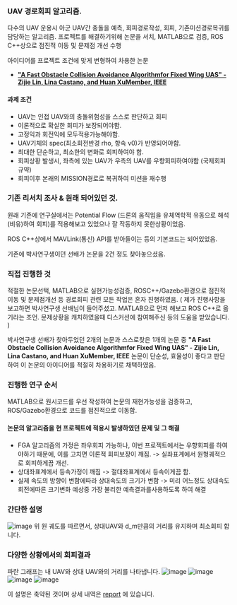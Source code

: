 ### UAV 경로회피 알고리즘. 
다수의 UAV 운용시 아군 UAV간 충돌을 예측, 회피경로작성, 회피, 기존미션경로복귀를 담당하는 알고리즘.
프로젝트를 해결하기위해 논문을 서치, MATLAB으로 검증, ROS C++상으로 점진적 이동 및 문제점 개선 수행

아이디어를 프로젝트 조건에 맞게 변형하여 차용한 논문
- [**"A Fast Obstacle Collision Avoidance Algorithmfor Fixed Wing UAS" - Zijie
Lin, Lina Castano, and Huan XuMember, IEEE**](https://user.eng.umd.edu/~mumu/files/LCX_ICUAS2018.pdf)

#### 과제 조건
- UAV는 인접 UAV와의 충돌위험성을 스스로 판단하고 회피
- 이론적으로 확실한 회피가 보장되어야함.
- 고정익과 회전익에 모두적용가능해야함.
- UAV기체의 spec(최소회전반경 rho, 항속 v0)가 반영되어야함.
- 최대한 단순하고, 최소한의 변화로 회피하여야 함.
- 회피상황 발생시, 좌측에 있는 UAV가 우측의 UAV를 우향회피하여야함 (국제회피규약)
- 회피이후 본래의 MISSION경로로 복귀하여 미션을 재수행

### 기존 리서치 조사 & 원래 되어있던 것.
원래 기존에 연구실에서는 Potential Flow (드론의 움직임을 유체역학적 유동으로 해석(비유)하여 회피)를 
적용해보고 있었으나 잘 작동하지 못한상황이었음.

ROS C++상에서 MAVLink(통신) API를 받아들이는 등의 기본코드는 되어있었음.

기존에 박사연구생이던 선배가 논문을 2건 정도 찾아놓으셨음.

### 직접 진행한 것
적절한 논문선택, MATLAB으로 실현가능성검증, ROSC++/Gazebo환경으로 점진적 이동 및 문제점개선 등
경로회피 관련 모든 작업은 혼자 진행하였음.
(  제가 진행사항을 보고하면 박사연구생 선배님이 들어주셨고. 
MATLAB으로 먼저 해보고 ROS C++로 옮기라는 조언.
문제상황을 캐치하였을때 디스커션에 참여해주신 등의 도움을 받았습니다. )

박사연구생 선배가 찾아두었던 2개의 논문과 스스로찾은 1개의 논문 중
**"A Fast Obstacle Collision Avoidance Algorithmfor Fixed Wing UAS" - Zijie
Lin, Lina Castano, and Huan XuMember, IEEE**
논문이 단순성, 효율성이 좋다고 판단하여 이 논문의 아이디어를 적절히 차용하기로 채택하였음.


### 진행한 연구 순서
MATLAB으로 원시코드를 우선 작성하여 논문의 재현가능성을 검증하고,
ROS/Gazebo환경으로 코드를 점진적으로 이동함.

#### 논문의 알고리즘을 현 프로젝트에 적용시 발생하였던 문제 및 그 해결
- FGA 알고리즘의 가정은 좌우회피 가능하나, 이번 프로젝트에서는 우향회피를 하여야하기 때문에,
  이를 고치면 이론적 회피보장이 깨짐. -> 실좌표계에서 원형궤적으로 회피하게끔 개선.
- 상대좌표계에서 등속가정이 깨짐 -> 절대좌표계에서 등속이게끔 함.
- 실제 속도의 방향이 변함에따라 상대속도의 크기가 변함 -> 미리 어느정도 상대속도회전에따른 크기변화 예상중 가장 불리한 예측결과를사용하도록 하여 해결

### 간단한 설명
![image](https://github.com/skiende74/UAV-collision-avoidance/assets/86130706/4c95e342-c15a-4631-a454-df4ffe1eeea1)
위 원 궤도를 따르면서, 상대UAV와 d_m만큼의 거리를 유지하며 최소회피 합니다.

### 다양한 상황에서의 회피결과
파란 그래프는 내 UAV와 상대 UAV와의 거리를 나타냅니다.
![image](https://github.com/skiende74/UAV-collision-avoidance/assets/86130706/9023716f-a697-4552-aedb-29795cabec1a)
![image](https://github.com/skiende74/UAV-collision-avoidance/assets/86130706/52b7d399-4df7-4170-bb10-9297837b590f)
![image](https://github.com/skiende74/UAV-collision-avoidance/assets/86130706/d1de6f9f-efc3-484b-9722-0d81e17a2216)
![image](https://github.com/skiende74/UAV-collision-avoidance/assets/86130706/dc70d2ae-21e3-4d5b-9ddd-675a2a1ed529)


이 설명은 축약된 것이며 상세 내역은
[report](https://github.com/skiende74/UAV-collision-avoidance/blob/main/report.pdf) 에 있습니다.
